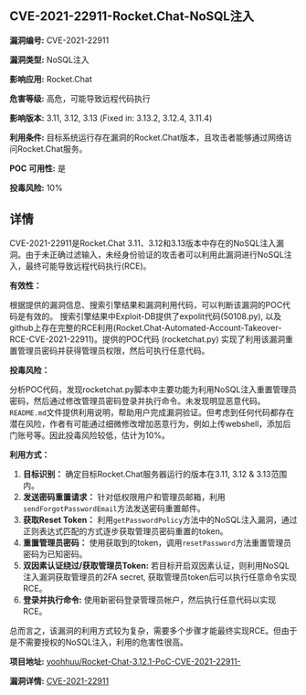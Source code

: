 ## CVE-2021-22911-Rocket.Chat-NoSQL注入

**漏洞编号:** CVE-2021-22911

**漏洞类型:** NoSQL注入

**影响应用:** Rocket.Chat

**危害等级:** 高危，可能导致远程代码执行

**影响版本:** 3.11, 3.12, 3.13 (Fixed in: 3.13.2, 3.12.4, 3.11.4)

**利用条件:** 目标系统运行存在漏洞的Rocket.Chat版本，且攻击者能够通过网络访问Rocket.Chat服务。

**POC 可用性:** 是

**投毒风险:** 10%

## 详情

CVE-2021-22911是Rocket.Chat 3.11、3.12和3.13版本中存在的NoSQL注入漏洞。由于未正确过滤输入，未经身份验证的攻击者可以利用此漏洞进行NoSQL注入，最终可能导致远程代码执行(RCE)。

**有效性：**

根据提供的漏洞信息、搜索引擎结果和漏洞利用代码，可以判断该漏洞的POC代码是有效的。 搜索引擎结果中Exploit-DB提供了expolit代码(50108.py), 以及github上存在完整的RCE利用(Rocket.Chat-Automated-Account-Takeover-RCE-CVE-2021-22911)。提供的POC代码 (rocketchat.py) 实现了利用该漏洞重置管理员密码并获得管理员权限，然后可执行任意代码。

**投毒风险：**

分析POC代码，发现rocketchat.py脚本中主要功能为利用NoSQL注入重置管理员密码，然后通过修改管理员密码登录并执行命令。未发现明显恶意代码。`README.md`文件提供利用说明，帮助用户完成漏洞验证。但考虑到任何代码都存在潜在风险，作者有可能通过细微修改增加恶意行为，例如上传webshell，添加后门账号等。因此投毒风险较低，估计为10%。

**利用方式：**

1.  **目标识别：** 确定目标Rocket.Chat服务器运行的版本在3.11, 3.12 & 3.13范围内。
2.  **发送密码重置请求：** 针对低权限用户和管理员邮箱，利用`sendForgotPasswordEmail`方法发送密码重置邮件。
3.  **获取Reset Token：** 利用`getPasswordPolicy`方法中的NoSQL注入漏洞，通过正则表达式匹配的方式逐步获取管理员密码重置的token。
4.  **重置管理员密码：** 使用获取到的token，调用`resetPassword`方法重置管理员密码为已知密码。
5.  **双因素认证绕过/获取管理员Token:** 若目标开启双因素认证，则利用NoSQL注入漏洞获取管理员的2FA secret, 获取管理员token后可以执行任意命令实现RCE。
6.  **登录并执行命令:** 使用新密码登录管理员帐户，然后执行任意代码以实现RCE。

总而言之，该漏洞的利用方式较为复杂，需要多个步骤才能最终实现RCE。但由于是不需要授权的NoSQL注入，利用的危害性很高。

**项目地址:** [yoohhuu/Rocket-Chat-3.12.1-PoC-CVE-2021-22911-](https://github.com/yoohhuu/Rocket-Chat-3.12.1-PoC-CVE-2021-22911-)

**漏洞详情:** [CVE-2021-22911](https://nvd.nist.gov/vuln/detail/CVE-2021-22911)